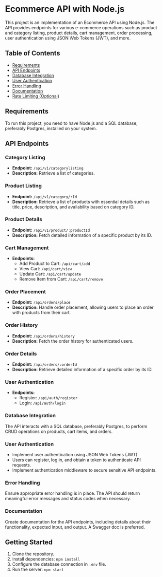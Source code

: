 # Ecommerce API with Node.js

This project is an implementation of an Ecommerce API using Node.js. The API provides endpoints for various e-commerce operations such as product and category listing, product details, cart management, order processing, user authentication using JSON Web Tokens (JWT), and more.

## Table of Contents

- [Requirements](#requirements)
- [API Endpoints](#api-endpoints)
- [Database Integration](#database-integration)
- [User Authentication](#user-authentication)
- [Error Handling](#error-handling)
- [Documentation](#documentation)
- [Rate Limiting (Optional)](#rate-limiting-optional)

## Requirements

To run this project, you need to have Node.js and a SQL database, preferably Postgres, installed on your system.

## API Endpoints

### Category Listing

- **Endpoint:** `/api/v1/categorylisting`
- **Description:** Retrieve a list of categories.

### Product Listing

- **Endpoint:** `/api/v1/category/:Id`
- **Description:** Retrieve a list of products with essential details such as title, price, description, and availability based on category ID.

### Product Details

- **Endpoint:** `/api/v1/product/:productId`
- **Description:** Fetch detailed information of a specific product by its ID.

### Cart Management

- **Endpoints:**
  - Add Product to Cart: `/api/cart/add`
  - View Cart: `/api/cart/view`
  - Update Cart: `/api/cart/update`
  - Remove Item from Cart: `/api/cart/remove`
  
### Order Placement

- **Endpoint:** `/api/orders/place`
- **Description:** Handle order placement, allowing users to place an order with products from their cart.

### Order History

- **Endpoint:** `/api/orders/history`
- **Description:** Fetch the order history for authenticated users.

### Order Details

- **Endpoint:** `/api/orders/:orderId`
- **Description:** Retrieve detailed information of a specific order by its ID.

### User Authentication

- **Endpoints:**
  - Register: `/api/auth/register`
  - Login: `/api/auth/login`

### Database Integration

The API interacts with a SQL database, preferably Postgres, to perform CRUD operations on products, cart items, and orders.

### User Authentication

- Implement user authentication using JSON Web Tokens (JWT).
- Users can register, log in, and obtain a token to authenticate API requests.
- Implement authentication middleware to secure sensitive API endpoints.

### Error Handling

Ensure appropriate error handling is in place. The API should return meaningful error messages and status codes when necessary.

### Documentation

Create documentation for the API endpoints, including details about their functionality, expected input, and output. A Swagger doc is preferred.


## Getting Started

1. Clone the repository.
2. Install dependencies: `npm install`
3. Configure the database connection in `.env` file.
4. Run the server: `npm start`


